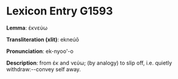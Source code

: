 # Lexicon Entry G1593

**Lemma**: ἐκνεύω

**Transliteration (xlit)**: ekneúō

**Pronunciation**: ek-nyoo'-o

**Description**:
from ἐκ and νεύω; (by analogy) to slip off, i.e. quietly withdraw:--convey self away.

